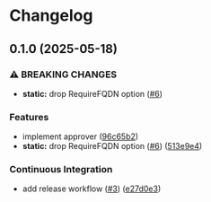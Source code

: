 # Changelog

## 0.1.0 (2025-05-18)


### ⚠ BREAKING CHANGES

* **static:** drop RequireFQDN option ([#6](https://github.com/karelvanhecke/kubelet-serving-approver/issues/6))

### Features

* implement approver ([96c65b2](https://github.com/karelvanhecke/kubelet-serving-approver/commit/96c65b280a3b5012661a5e662ff40366a5519ba0))
* **static:** drop RequireFQDN option ([#6](https://github.com/karelvanhecke/kubelet-serving-approver/issues/6)) ([513e9e4](https://github.com/karelvanhecke/kubelet-serving-approver/commit/513e9e471acfb8fa7b5c1376fb5e752a9e9b7bcc))


### Continuous Integration

* add release workflow ([#3](https://github.com/karelvanhecke/kubelet-serving-approver/issues/3)) ([e27d0e3](https://github.com/karelvanhecke/kubelet-serving-approver/commit/e27d0e3f91fa6dd013b6868902c38b64be437a57))
